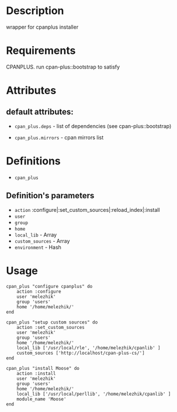 # Description
wrapper for cpanplus installer

# Requirements
CPANPLUS. run cpan-plus::bootstrap to satisfy

# Attributes

## default attributes:

- `cpan_plus.deps` - list of dependencies (see cpan-plus::bootstrap)

- `cpan_plus.mirrors` - cpan mirrors list 

# Definitions
- `cpan_plus`

## Definition's parameters
- `action` :configure|:set_custom_sources|:reload_index|:install
- `user`
- `group`
- `home`
- `local_lib` - Array
- `custom_sources` - Array
- `environment` - Hash

# Usage

    cpan_plus "configure cpanplus" do
        action :configure
        user 'melezhik'
        group 'users'
        home '/home/melezhik/'
    end

    cpan_plus "setup custom sources" do
        action :set_custom_sources
        user 'melezhik'
        group 'users'
        home '/home/melezhik/'
        local_lib ['/usr/local/rle', '/home/melezhik/cpanlib' ]
        custom_sources ['http://localhost/cpan-plus-cs/']
    end

    cpan_plus "install Moose" do
        action :install
        user 'melezhik'
        group 'users'
        home '/home/melezhik/'
        local_lib ['/usr/local/perllib', '/home/melezhik/cpanlib' ]
        module_name 'Moose'
    end



